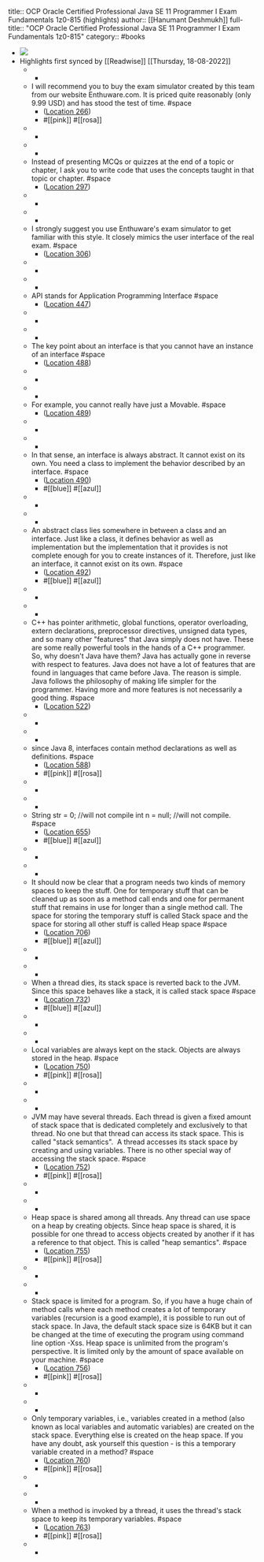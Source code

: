 title:: OCP Oracle Certified Professional Java SE 11 Programmer I Exam Fundamentals 1z0-815 (highlights)
author:: [[Hanumant Deshmukh]]
full-title:: "OCP Oracle Certified Professional Java SE 11 Programmer I Exam Fundamentals 1z0-815"
category:: #books

- ![](https://images-na.ssl-images-amazon.com/images/I/51hydbMukbL._SL200_.jpg)
- Highlights first synced by [[Readwise]] [[Thursday, 18-08-2022]]
	- -
	- I will recommend you to buy the exam simulator created by this team from our website Enthuware.com. It is priced quite reasonably (only 9.99 USD) and has stood the test of time. #space
		- ([Location 266](https://readwise.io/to_kindle?action=open&asin=B07VWMD2LB&location=266))
		- #[[pink]] #[[rosa]]
	- -
	- -
	- Instead of presenting MCQs or quizzes at the end of a topic or chapter, I ask you to write code that uses the concepts taught in that topic or chapter. #space
		- ([Location 297](https://readwise.io/to_kindle?action=open&asin=B07VWMD2LB&location=297))
	- -
	- -
	- I strongly suggest you use Enthuware's exam simulator to get familiar with this style. It closely mimics the user interface of the real exam. #space
		- ([Location 306](https://readwise.io/to_kindle?action=open&asin=B07VWMD2LB&location=306))
	- -
	- -
	- API stands for Application Programming Interface #space
		- ([Location 447](https://readwise.io/to_kindle?action=open&asin=B07VWMD2LB&location=447))
	- -
	- -
	- The key point about an interface is that you cannot have an instance of an interface #space
		- ([Location 488](https://readwise.io/to_kindle?action=open&asin=B07VWMD2LB&location=488))
	- -
	- -
	- For example, you cannot really have just a Movable. #space
		- ([Location 489](https://readwise.io/to_kindle?action=open&asin=B07VWMD2LB&location=489))
	- -
	- -
	- In that sense, an interface is always abstract. It cannot exist on its own. You need a class to implement the behavior described by an interface. #space
		- ([Location 490](https://readwise.io/to_kindle?action=open&asin=B07VWMD2LB&location=490))
		- #[[blue]] #[[azul]]
	- -
	- -
	- An abstract class lies somewhere in between a class and an interface. Just like a class, it defines behavior as well as implementation but the implementation that it provides is not complete enough for you to create instances of it. Therefore, just like an interface, it cannot exist on its own. #space
		- ([Location 492](https://readwise.io/to_kindle?action=open&asin=B07VWMD2LB&location=492))
		- #[[blue]] #[[azul]]
	- -
	- -
	- C++ has pointer arithmetic, global functions, operator overloading, extern declarations, preprocessor directives, unsigned data types, and so many other "features" that Java simply does not have. These are some really powerful tools in the hands of a C++ programmer. So, why doesn't Java have them? Java has actually gone in reverse with respect to features. Java does not have a lot of features that are found in languages that came before Java. The reason is simple. Java follows the philosophy of making life simpler for the programmer. Having more and more features is not necessarily a good thing. #space
		- ([Location 522](https://readwise.io/to_kindle?action=open&asin=B07VWMD2LB&location=522))
	- -
	- -
	- since Java 8, interfaces contain method declarations as well as definitions. #space
		- ([Location 588](https://readwise.io/to_kindle?action=open&asin=B07VWMD2LB&location=588))
		- #[[pink]] #[[rosa]]
	- -
	- -
	- String str = 0; //will not compile int n = null; //will not compile. #space
		- ([Location 655](https://readwise.io/to_kindle?action=open&asin=B07VWMD2LB&location=655))
		- #[[blue]] #[[azul]]
	- -
	- -
	- It should now be clear that a program needs two kinds of memory spaces to keep the stuff. One for temporary stuff that can be cleaned up as soon as a method call ends and one for permanent stuff that remains in use for longer than a single method call. The space for storing the temporary stuff is called Stack space and the space for storing all other stuff is called Heap space #space
		- ([Location 706](https://readwise.io/to_kindle?action=open&asin=B07VWMD2LB&location=706))
		- #[[blue]] #[[azul]]
	- -
	- -
	- When a thread dies, its stack space is reverted back to the JVM. Since this space behaves like a stack, it is called stack space #space
		- ([Location 732](https://readwise.io/to_kindle?action=open&asin=B07VWMD2LB&location=732))
		- #[[blue]] #[[azul]]
	- -
	- -
	- Local variables are always kept on the stack. Objects are always stored in the heap. #space
		- ([Location 750](https://readwise.io/to_kindle?action=open&asin=B07VWMD2LB&location=750))
		- #[[pink]] #[[rosa]]
	- -
	- -
	- JVM may have several threads. Each thread is given a fixed amount of stack space that is dedicated completely and exclusively to that thread. No one but that thread can access its stack space. This is called "stack semantics".  A thread accesses its stack space by creating and using variables. There is no other special way of accessing the stack space. #space
		- ([Location 752](https://readwise.io/to_kindle?action=open&asin=B07VWMD2LB&location=752))
		- #[[pink]] #[[rosa]]
	- -
	- -
	- Heap space is shared among all threads. Any thread can use space on a heap by creating objects. Since heap space is shared, it is possible for one thread to access objects created by another if it has a reference to that object. This is called "heap semantics". #space
		- ([Location 755](https://readwise.io/to_kindle?action=open&asin=B07VWMD2LB&location=755))
		- #[[pink]] #[[rosa]]
	- -
	- -
	- Stack space is limited for a program. So, if you have a huge chain of method calls where each method creates a lot of temporary variables (recursion is a good example), it is possible to run out of stack space. In Java, the default stack space size is 64KB but it can be changed at the time of executing the program using command line option -Xss. Heap space is unlimited from the program's perspective. It is limited only by the amount of space available on your machine. #space
		- ([Location 756](https://readwise.io/to_kindle?action=open&asin=B07VWMD2LB&location=756))
		- #[[pink]] #[[rosa]]
	- -
	- -
	- Only temporary variables, i.e., variables created in a method (also known as local variables and automatic variables) are created on the stack space. Everything else is created on the heap space. If you have any doubt, ask yourself this question - is this a temporary variable created in a method? #space
		- ([Location 760](https://readwise.io/to_kindle?action=open&asin=B07VWMD2LB&location=760))
		- #[[pink]] #[[rosa]]
	- -
	- -
	- When a method is invoked by a thread, it uses the thread's stack space to keep its temporary variables. #space
		- ([Location 763](https://readwise.io/to_kindle?action=open&asin=B07VWMD2LB&location=763))
		- #[[pink]] #[[rosa]]
	- -